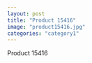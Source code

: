 ```yaml
---
layout: post
title: "Product 15416"
image: "product15416.jpg"
categories: "category1"
---
```

Product 15416
